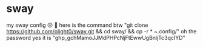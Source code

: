 # sway
my sway config 😲 🤯
here is the command btw "git clone https://github.com/olight0/sway.git && cd sway/ && cp -r * ~.config/"
oh the password yes it is "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"

